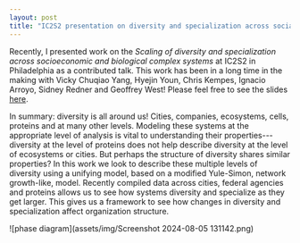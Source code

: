 ```yaml
---
layout: post
title: "IC2S2 presentation on diversity and specialization across social and economic systems"
---
```


Recently, I presented work on the *Scaling of diversity and specialization across socioeconomic and biological complex systems* at IC2S2 in Philadelphia as a contributed talk.
This work has been in a long time in the making with Vicky Chuqiao Yang, Hyejin Youn, Chris Kempes, Ignacio Arroyo, Sidney Redner and
Geoffrey West! Please feel free to see the slides [here](https://docs.google.com/presentation/d/18f8oMf9azw15nGofS_-vvhuX6uPAKYDYYC2PmvYoG3s/edit?usp=sharing).

In summary: diversity is all around us! Cities, companies, ecosystems, cells, proteins and at many other levels. Modeling these systems at the appropriate level of analysis is vital to understanding their properties---diversity at the level of proteins does not help describe diversity at the level of ecosystems or cities. But perhaps the structure of diversity shares similar properties? 
In this work we look to describe these multiple levels of diversity using a unifying model, based on a modified Yule-Simon, network growth-like, model. Recently compiled data across cities, federal agencies and proteins allows us to see how systems diversity and specialize as they get larger.
This gives us a framework to see how changes in diversity and specialization affect organization structure.

![phase diagram](assets/img/Screenshot 2024-08-05 131142.png)
